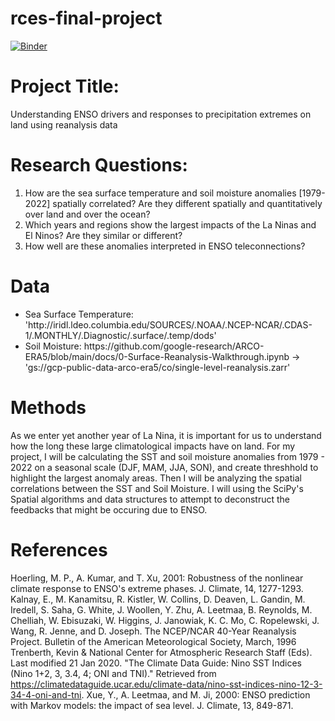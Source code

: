 # rces-final-project

[![Binder](https://mybinder.org/badge_logo.svg)](https://mybinder.org/v2/gh/pangeo-data/pangeo-docker-images.git/2022.09.21?urlpath=git-pull%3Frepo%3Dhttps%253A%252F%252Fgithub.com%252Faandishah%252Frces-final-project%26urlpath%3Dlab%252Ftree%252Frces-final-project%252FASamara_Final_Project.ipynb%26branch%3Dmain)

# Project Title:
Understanding ENSO drivers and responses to precipitation extremes on land using reanalysis data

# Research Questions: 
<ol>
    <li> How are the sea surface temperature and soil moisture anomalies [1979-2022] spatially correlated? Are they different spatially and quantitatively over land and over the ocean? </li>
   <li> Which years and regions show the largest impacts of the La Ninas and El Ninos? Are they similar or different? </li>
   <li> How well are these anomalies interpreted in ENSO teleconnections? </li>
</ol>

# Data

<ul> 
    <li> Sea Surface Temperature: 'http://iridl.ldeo.columbia.edu/SOURCES/.NOAA/.NCEP-NCAR/.CDAS-1/.MONTHLY/.Diagnostic/.surface/.temp/dods' </li>
    <li> Soil Moisture: https://github.com/google-research/ARCO-ERA5/blob/main/docs/0-Surface-Reanalysis-Walkthrough.ipynb -> 'gs://gcp-public-data-arco-era5/co/single-level-reanalysis.zarr' </li>
</ul>

# Methods 

As we enter yet another year of La Nina, it is important for us to understand how the long these large climatological impacts have on land. For my project, I will be calculating the SST and soil moisture anomalies from 1979 - 2022 on a seasonal scale (DJF, MAM, JJA, SON), and create threshhold to highlight the largest anomaly areas. Then I will be analyzing the spatial correlations between the SST and Soil Moisture. I will using the SciPy's Spatial algorithms and data structures to attempt to deconstruct the feedbacks that might be occuring due to ENSO.  

# References
Hoerling, M. P., A. Kumar, and T. Xu, 2001: Robustness of the nonlinear climate response to ENSO's extreme phases. J. Climate, 14, 1277-1293.
Kalnay, E., M. Kanamitsu, R. Kistler, W. Collins, D. Deaven, L. Gandin, M. Iredell, S. Saha, G. White, J. Woollen, Y. Zhu, A. Leetmaa, B. Reynolds, M. Chelliah, W. Ebisuzaki, W. Higgins, J. Janowiak, K. C. Mo, C. Ropelewski, J. Wang, R. Jenne, and D. Joseph. The NCEP/NCAR 40-Year Reanalysis Project. Bulletin of the American Meteorological Society, March, 1996
Trenberth, Kevin & National Center for Atmospheric Research Staff (Eds). Last modified 21 Jan 2020. "The Climate Data Guide: Nino SST Indices (Nino 1+2, 3, 3.4, 4; ONI and TNI)." Retrieved from https://climatedataguide.ucar.edu/climate-data/nino-sst-indices-nino-12-3-34-4-oni-and-tni.
Xue, Y., A. Leetmaa, and M. Ji, 2000: ENSO prediction with Markov models: the impact of sea level. J. Climate, 13, 849-871.